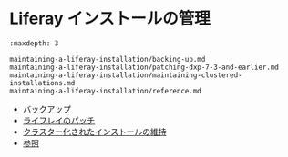 # Liferay インストールの管理

```{toctree}
:maxdepth: 3

maintaining-a-liferay-installation/backing-up.md
maintaining-a-liferay-installation/patching-dxp-7-3-and-earlier.md
maintaining-a-liferay-installation/maintaining-clustered-installations.md
maintaining-a-liferay-installation/reference.md
```

* [バックアップ](./maintaining-a-liferay-installation/backing-up.md)
* [ライフレイのパッチ](./maintaining-a-liferay-installation/patching-dxp-7-3-and-earlier.md)
* [クラスター化されたインストールの維持](./maintaining-a-liferay-installation/maintaining-clustered-installations.md)
* [参照](./maintaining-a-liferay-installation/reference.md)